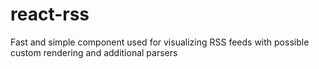 # react-rss
Fast and simple component used for visualizing RSS feeds with possible custom rendering and additional parsers
